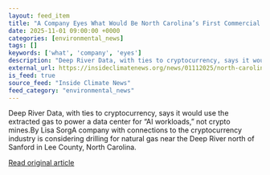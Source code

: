 ```yaml
---
layout: feed_item
title: "A Company Eyes What Would Be North Carolina’s First Commercial Natural Gas Well"
date: 2025-11-01 09:00:00 +0000
categories: [environmental_news]
tags: []
keywords: ['what', 'company', 'eyes']
description: "Deep River Data, with ties to cryptocurrency, says it would use the extracted gas to power a data center for “AI workloads,” not crypto mines"
external_url: https://insideclimatenews.org/news/01112025/north-carolina-natural-gas-well-data-center/
is_feed: true
source_feed: "Inside Climate News"
feed_category: "environmental_news"
---
```


Deep River Data, with ties to cryptocurrency, says it would use the extracted gas to power a data center for “AI workloads,” not crypto mines.By Lisa SorgA company with connections to the cryptocurrency industry is considering drilling for natural gas near the Deep River north of Sanford in Lee County, North Carolina.

[Read original article](https://insideclimatenews.org/news/01112025/north-carolina-natural-gas-well-data-center/)
